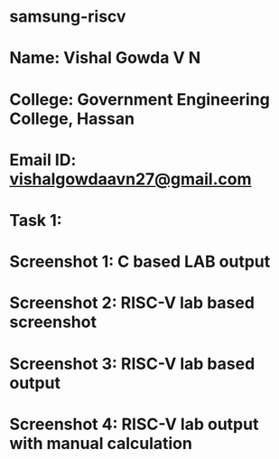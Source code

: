 # samsung-riscv
# Name: Vishal Gowda V N
# College: Government Engineering College, Hassan
# Email ID: vishalgowdaavn27@gmail.com
# Task 1:
# Screenshot 1: C based LAB output
# Screenshot 2: RISC-V lab based screenshot
# Screenshot 3: RISC-V lab based output
# Screenshot 4: RISC-V lab output with manual calculation

